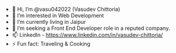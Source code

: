 - 👋 Hi, I’m @vasu042022 (Vasudev Chittoria)
- 👀 I’m interested in Web Development
- 🌱 I’m currently living in Jaipur
- 💞️ I’m seeking a Front End Developer role in a reputed company.
- 📫 LinkedIn - https://www.linkedin.com/in/vasudev-chittoria/
- ⚡ Fun fact: Traveling & Cooking

<!---
vasu042022/vasu042022 is a ✨ special ✨ repository because its `README.md` (this file) appears on your GitHub profile.
You can click the Preview link to take a look at your changes.
--->
